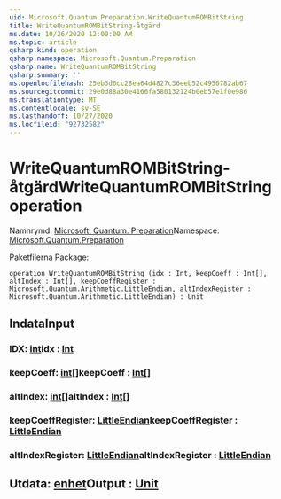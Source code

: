 ```yaml
---
uid: Microsoft.Quantum.Preparation.WriteQuantumROMBitString
title: WriteQuantumROMBitString-åtgärd
ms.date: 10/26/2020 12:00:00 AM
ms.topic: article
qsharp.kind: operation
qsharp.namespace: Microsoft.Quantum.Preparation
qsharp.name: WriteQuantumROMBitString
qsharp.summary: ''
ms.openlocfilehash: 25eb3d6cc28ea64d4827c36eeb52c4950782ab67
ms.sourcegitcommit: 29e0d88a30e4166fa580132124b0eb57e1f0e986
ms.translationtype: MT
ms.contentlocale: sv-SE
ms.lasthandoff: 10/27/2020
ms.locfileid: "92732582"
---
```

# <a name="writequantumrombitstring-operation"></a><span data-ttu-id="fce4e-102">WriteQuantumROMBitString-åtgärd</span><span class="sxs-lookup"><span data-stu-id="fce4e-102">WriteQuantumROMBitString operation</span></span>

<span data-ttu-id="fce4e-103">Namnrymd: [Microsoft. Quantum. Preparation](xref:Microsoft.Quantum.Preparation)</span><span class="sxs-lookup"><span data-stu-id="fce4e-103">Namespace: [Microsoft.Quantum.Preparation](xref:Microsoft.Quantum.Preparation)</span></span>

<span data-ttu-id="fce4e-104">Paketfilerna [](https://nuget.org/packages/)</span><span class="sxs-lookup"><span data-stu-id="fce4e-104">Package: [](https://nuget.org/packages/)</span></span>




```qsharp
operation WriteQuantumROMBitString (idx : Int, keepCoeff : Int[], altIndex : Int[], keepCoeffRegister : Microsoft.Quantum.Arithmetic.LittleEndian, altIndexRegister : Microsoft.Quantum.Arithmetic.LittleEndian) : Unit
```


## <a name="input"></a><span data-ttu-id="fce4e-105">Indata</span><span class="sxs-lookup"><span data-stu-id="fce4e-105">Input</span></span>

### <a name="idx--int"></a><span data-ttu-id="fce4e-106">IDX: [int](xref:microsoft.quantum.lang-ref.int)</span><span class="sxs-lookup"><span data-stu-id="fce4e-106">idx : [Int](xref:microsoft.quantum.lang-ref.int)</span></span>




### <a name="keepcoeff--int"></a><span data-ttu-id="fce4e-107">keepCoeff: [int](xref:microsoft.quantum.lang-ref.int)[]</span><span class="sxs-lookup"><span data-stu-id="fce4e-107">keepCoeff : [Int](xref:microsoft.quantum.lang-ref.int)[]</span></span>




### <a name="altindex--int"></a><span data-ttu-id="fce4e-108">altIndex: [int](xref:microsoft.quantum.lang-ref.int)[]</span><span class="sxs-lookup"><span data-stu-id="fce4e-108">altIndex : [Int](xref:microsoft.quantum.lang-ref.int)[]</span></span>




### <a name="keepcoeffregister--littleendian"></a><span data-ttu-id="fce4e-109">keepCoeffRegister: [LittleEndian](xref:Microsoft.Quantum.Arithmetic.LittleEndian)</span><span class="sxs-lookup"><span data-stu-id="fce4e-109">keepCoeffRegister : [LittleEndian](xref:Microsoft.Quantum.Arithmetic.LittleEndian)</span></span>




### <a name="altindexregister--littleendian"></a><span data-ttu-id="fce4e-110">altIndexRegister: [LittleEndian](xref:Microsoft.Quantum.Arithmetic.LittleEndian)</span><span class="sxs-lookup"><span data-stu-id="fce4e-110">altIndexRegister : [LittleEndian](xref:Microsoft.Quantum.Arithmetic.LittleEndian)</span></span>





## <a name="output--unit"></a><span data-ttu-id="fce4e-111">Utdata: [enhet](xref:microsoft.quantum.lang-ref.unit)</span><span class="sxs-lookup"><span data-stu-id="fce4e-111">Output : [Unit](xref:microsoft.quantum.lang-ref.unit)</span></span>

